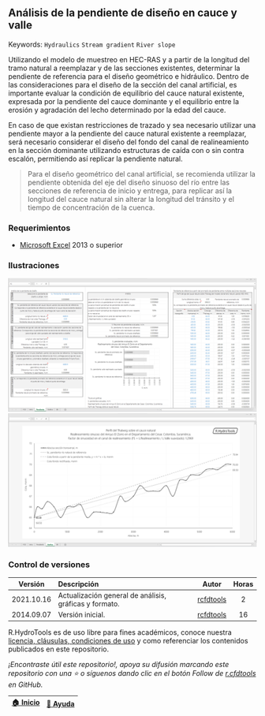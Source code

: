 ## Análisis de la pendiente de diseño en cauce y valle
Keywords: `Hydraulics` `Stream gradient` `River slope`

Utilizando el modelo de muestreo en HEC-RAS y a partir de la longitud del tramo natural a reemplazar y de las secciones existentes, determinar la pendiente de referencia para el diseño geométrico e hidráulico. Dentro de las consideraciones para el diseño de la sección del canal artificial, es importante evaluar la condición de equilibrio del cauce natural existente, expresada por la pendiente del cauce dominante y el equilibrio entre la erosión y agradación del lecho determinado por la edad del cauce.

En caso de que existan restricciones de trazado y sea necesario utilizar una pendiente mayor a la pendiente del cauce natural existente a reemplazar, será necesario considerar el diseño del fondo del canal de realineamiento en la sección dominante utilizando estructuras de caída con o sin contra escalón, permitiendo así replicar la pendiente natural.

> Para el diseño geométrico del canal artificial, se recomienda utilizar la pendiente obtenida del eje del diseño sinuoso del río entre las secciones de referencia de inicio y entrega, para replicar así la longitud del cauce natural sin alterar la longitud del tránsito y el tiempo de concentración de la cuenca.


### Requerimientos

* [Microsoft Excel](https://www.microsoft.com/en-us/microsoft-365/excel) 2013 o superior


### Ilustraciones

![R.HydroTools.PendienteCauceValle.Screenshot1](https://github.com/rcfdtools/R.HydroTools/blob/main/PendienteCauceValle/Screenshot/Screenshot1.png)
![R.HydroTools.PendienteCauceValle.Screenshot2](https://github.com/rcfdtools/R.HydroTools/blob/main/PendienteCauceValle/Screenshot/Screenshot2.png)


### Control de versiones

| Versión    | Descripción                                             | Autor                                      | Horas |
|------------|:--------------------------------------------------------|--------------------------------------------|:-----:|
| 2021.10.16 | Actualización general de análisis, gráficas y formato.  | [rcfdtools](https://github.com/rcfdtools)  |   2   |
| 2014.09.07 | Versión inicial.                                        | [rcfdtools](https://github.com/rcfdtools)  |  16   |


R.HydroTools es de uso libre para fines académicos, conoce nuestra [licencia, cláusulas, condiciones de uso](https://github.com/rcfdtools/R.HydroTools/wiki/License) y como referenciar los contenidos publicados en este repositorio.

_¡Encontraste útil este repositorio!, apoya su difusión marcando este repositorio con una ⭐ o síguenos dando clic en el botón Follow de [r.cfdtools](https://github.com/rcfdtools) en GitHub._

| [:house: Inicio](https://github.com/rcfdtools/R.HydroTools/wiki) | [:beginner: Ayuda](https://github.com/rcfdtools/R.HydroTools/discussions/20)  |
|------------------------------------------------------------------|-------------------------------------------------------------------------------|
